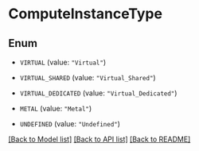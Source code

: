 # ComputeInstanceType

## Enum


* `VIRTUAL` (value: `"Virtual"`)

* `VIRTUAL_SHARED` (value: `"Virtual_Shared"`)

* `VIRTUAL_DEDICATED` (value: `"Virtual_Dedicated"`)

* `METAL` (value: `"Metal"`)

* `UNDEFINED` (value: `"Undefined"`)


[[Back to Model list]](../README.md#documentation-for-models) [[Back to API list]](../README.md#documentation-for-api-endpoints) [[Back to README]](../README.md)


